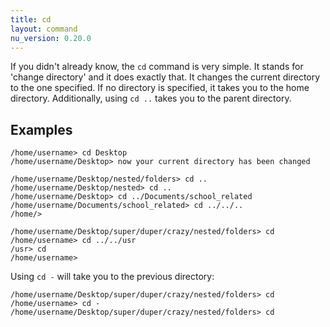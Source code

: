 ```yaml
---
title: cd
layout: command
nu_version: 0.20.0
---
```


If you didn't already know, the `cd` command is very simple. It stands for 'change directory' and it does exactly that. It changes the current directory to the one specified. If no directory is specified, it takes you to the home directory. Additionally, using `cd ..` takes you to the parent directory.

## Examples

```shell
/home/username> cd Desktop
/home/username/Desktop> now your current directory has been changed
```

```shell
/home/username/Desktop/nested/folders> cd ..
/home/username/Desktop/nested> cd ..
/home/username/Desktop> cd ../Documents/school_related
/home/username/Documents/school_related> cd ../../..
/home/>
```

```shell
/home/username/Desktop/super/duper/crazy/nested/folders> cd
/home/username> cd ../../usr
/usr> cd
/home/username>
```

Using `cd -` will take you to the previous directory:

```shell
/home/username/Desktop/super/duper/crazy/nested/folders> cd
/home/username> cd -
/home/username/Desktop/super/duper/crazy/nested/folders> cd
```
